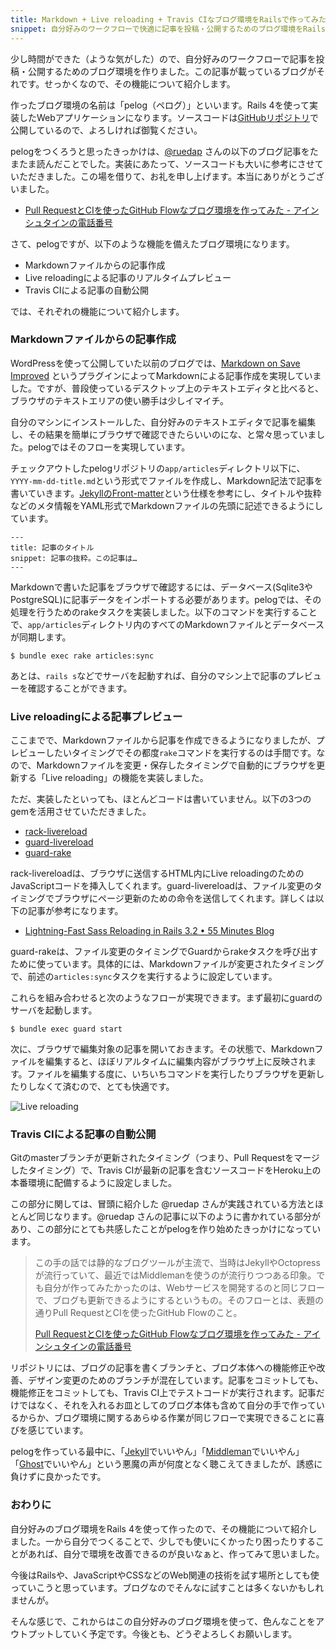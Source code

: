 ```yaml
---
title: Markdown + Live reloading + Travis CIなブログ環境をRailsで作ってみた
snippet: 自分好みのワークフローで快適に記事を投稿・公開するためのブログ環境をRailsで実装してみました。その機能について紹介します。
---
```


少し時間ができた（ような気がした）ので、自分好みのワークフローで記事を投稿・公開するためのブログ環境を作りました。この記事が載っているブログがそれです。せっかくなので、その機能について紹介します。

作ったブログ環境の名前は「pelog（ペログ）」といいます。Rails 4を使って実装したWebアプリケーションになります。ソースコードは[GitHubリポジトリ](https://github.com/kadoppe/pelog)で公開しているので、よろしければ御覧ください。

pelogをつくろうと思ったきっかけは、[@ruedap](https://twitter.com/ruedap) さんの以下のブログ記事をたまたま読んだことでした。実装にあたって、ソースコードも大いに参考にさせていただきました。この場を借りて、お礼を申し上げます。本当にありがとうございました。

* [Pull RequestとCIを使ったGitHub Flowなブログ環境を作ってみた - アインシュタインの電話番号](http://blog.ruedap.com/2013/11/11/github-flow-blog)

さて、pelogですが、以下のような機能を備えたブログ環境になります。

* Markdownファイルからの記事作成
* Live reloadingによる記事のリアルタイムプレビュー
* Travis CIによる記事の自動公開

では、それぞれの機能について紹介します。


### Markdownファイルからの記事作成

WordPressを使って公開していた以前のブログでは、[Markdown on Save Improved](http://wordpress.org/plugins/markdown-on-save-improved/) というプラグインによってMarkdownによる記事作成を実現していました。ですが、普段使っているデスクトップ上のテキストエディタと比べると、ブラウザのテキストエリアの使い勝手は少しイマイチ。

自分のマシンにインストールした、自分好みのテキストエディタで記事を編集し、その結果を簡単にブラウザで確認できたらいいのにな、と常々思っていました。pelogではそのフローを実現しています。

チェックアウトしたpelogリポジトリの`app/articles`ディレクトリ以下に、`YYYY-mm-dd-title.md`という形式でファイルを作成し、Markdown記法で記事を書いていきます。[JekyllのFront-matter](http://jekyllrb.com/docs/frontmatter/)という仕様を参考にし、タイトルや抜粋などのメタ情報をYAML形式でMarkdownファイルの先頭に記述できるようにしています。

~~~
---
title: 記事のタイトル
snippet: 記事の抜粋。この記事は…
---
~~~

Markdownで書いた記事をブラウザで確認するには、データベース(Sqlite3やPostgreSQL)に記事データをインポートする必要があります。pelogでは、その処理を行うためのrakeタスクを実装しました。以下のコマンドを実行することで、`app/articles`ディレクトリ内のすべてのMarkdownファイルとデータベースが同期します。

~~~
$ bundle exec rake articles:sync
~~~

あとは、`rails s`などでサーバを起動すれば、自分のマシン上で記事のプレビューを確認することができます。


### Live reloadingによる記事プレビュー

ここまでで、Markdownファイルから記事を作成できるようになりましたが、プレビューしたいタイミングでその都度`rake`コマンドを実行するのは手間です。なので、Markdownファイルを変更・保存したタイミングで自動的にブラウザを更新する「Live reloading」の機能を実装しました。

ただ、実装したといっても、ほとんどコードは書いていません。以下の3つのgemを活用させていただきました。

* [rack-livereload](https://github.com/johnbintz/rack-livereload)
* [guard-livereload](https://github.com/guard/guard-livereload)
* [guard-rake](https://github.com/rubyist/guard-rake)

rack-livereloadは、ブラウザに送信するHTML内にLive reloadingのためのJavaScriptコードを挿入してくれます。guard-livereloadは、ファイル変更のタイミングでブラウザにページ更新のための命令を送信してくれます。詳しくは以下の記事が参考になります。

* [Lightning-Fast Sass Reloading in Rails 3.2 • 55 Minutes Blog](http://blog.55minutes.com/2013/01/lightning-fast-sass-reloading-in-rails-32/)

guard-rakeは、ファイル変更のタイミングでGuardからrakeタスクを呼び出すために使っています。具体的には、Markdownファイルが変更されたタイミングで、前述の`articles:sync`タスクを実行するように設定しています。

これらを組み合わせると次のようなフローが実現できます。まず最初にguardのサーバを起動します。

~~~
$ bundle exec guard start
~~~

次に、ブラウザで編集対象の記事を開いておきます。その状態で、Markdownファイルを編集すると、ほぼリアルタイムに編集内容がブラウザ上に反映されます。ファイルを編集する度に、いちいちコマンドを実行したりブラウザを更新したりしなくて済むので、とても快適です。

![Live reloading](/images/2014/01/24/live-reloading.png)


### Travis CIによる記事の自動公開

Gitのmasterブランチが更新されたタイミング（つまり、Pull Requestをマージしたタイミング）で、Travis CIが最新の記事を含むソースコードをHeroku上の本番環境に配備するように設定しました。

この部分に関しては、冒頭に紹介した @ruedap さんが実践されている方法とほとんど同じなります。@ruedap さんの記事に以下のように書かれている部分があり、この部分にとても共感したことがpelogを作り始めたきっかけになっています。

> この手の話では静的なブログツールが主流で、当時はJekyllやOctopressが流行っていて、最近ではMiddlemanを使うのが流行りつつある印象。でも自分が作ってみたかったのは、Webサービスを開発するのと同じフローで、ブログも更新できるようにするというもの。そのフローとは、表題の通りPull RequestとCIを使ったGitHub Flowのこと。
>
> [Pull RequestとCIを使ったGitHub Flowなブログ環境を作ってみた - アインシュタインの電話番号](http://blog.ruedap.com/2013/11/11/github-flow-blog)

リポジトリには、ブログの記事を書くブランチと、ブログ本体への機能修正や改善、デザイン変更のためのブランチが混在しています。記事をコミットしても、機能修正をコミットしても、Travis CI上でテストコードが実行されます。記事だけではなく、それを入れるお皿としてのブログ本体も含めて自分の手で作っているからか、ブログ環境に関するあらゆる作業が同じフローで実現できることに喜びを感じています。

pelogを作っている最中に、「[Jekyll](http://jekyllrb.com/)でいいやん」「[Middleman](http://middlemanapp.com/jp/)でいいやん」「[Ghost](https://ghost.org/)でいいやん」という悪魔の声が何度となく聴こえてきましたが、誘惑に負けずに良かったです。



### おわりに

自分好みのブログ環境をRails 4を使って作ったので、その機能について紹介しました。一から自分でつくることで、少しでも使いにくかったり困ったりすることがあれば、自分で環境を改善できるのが良いなぁと、作ってみて思いました。

今後はRailsや、JavaScriptやCSSなどのWeb関連の技術を試す場所としても使っていこうと思っています。ブログなのでそんなに試すことは多くないかもしれませんが。

そんな感じで、これからはこの自分好みのブログ環境を使って、色んなことをアウトプットしていく予定です。今後とも、どうぞよろしくお願いします。
